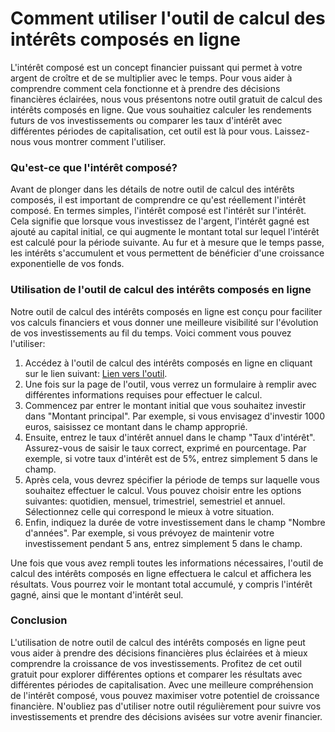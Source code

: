 Comment utiliser l'outil de calcul des intérêts composés en ligne
=================================================================

L'intérêt composé est un concept financier puissant qui permet à votre argent de croître et de se multiplier avec le temps. Pour vous aider à comprendre comment cela fonctionne et à prendre des décisions financières éclairées, nous vous présentons notre outil gratuit de calcul des intérêts composés en ligne. Que vous souhaitiez calculer les rendements futurs de vos investissements ou comparer les taux d'intérêt avec différentes périodes de capitalisation, cet outil est là pour vous. Laissez-nous vous montrer comment l'utiliser.

### Qu'est-ce que l'intérêt composé?

Avant de plonger dans les détails de notre outil de calcul des intérêts composés, il est important de comprendre ce qu'est réellement l'intérêt composé. En termes simples, l'intérêt composé est l'intérêt sur l'intérêt. Cela signifie que lorsque vous investissez de l'argent, l'intérêt gagné est ajouté au capital initial, ce qui augmente le montant total sur lequel l'intérêt est calculé pour la période suivante. Au fur et à mesure que le temps passe, les intérêts s'accumulent et vous permettent de bénéficier d'une croissance exponentielle de vos fonds.

### Utilisation de l'outil de calcul des intérêts composés en ligne

Notre outil de calcul des intérêts composés en ligne est conçu pour faciliter vos calculs financiers et vous donner une meilleure visibilité sur l'évolution de vos investissements au fil du temps. Voici comment vous pouvez l'utiliser:

1. Accédez à l'outil de calcul des intérêts composés en ligne en cliquant sur le lien suivant: [Lien vers l'outil](https://www.onlinecalculatorsfree.com/fr/financial/compound-interest-calculator.html).
2. Une fois sur la page de l'outil, vous verrez un formulaire à remplir avec différentes informations requises pour effectuer le calcul.
3. Commencez par entrer le montant initial que vous souhaitez investir dans "Montant principal". Par exemple, si vous envisagez d'investir 1000 euros, saisissez ce montant dans le champ approprié.
4. Ensuite, entrez le taux d'intérêt annuel dans le champ "Taux d'intérêt". Assurez-vous de saisir le taux correct, exprimé en pourcentage. Par exemple, si votre taux d'intérêt est de 5%, entrez simplement 5 dans le champ.
5. Après cela, vous devrez spécifier la période de temps sur laquelle vous souhaitez effectuer le calcul. Vous pouvez choisir entre les options suivantes: quotidien, mensuel, trimestriel, semestriel et annuel. Sélectionnez celle qui correspond le mieux à votre situation.
6. Enfin, indiquez la durée de votre investissement dans le champ "Nombre d'années". Par exemple, si vous prévoyez de maintenir votre investissement pendant 5 ans, entrez simplement 5 dans le champ.

Une fois que vous avez rempli toutes les informations nécessaires, l'outil de calcul des intérêts composés en ligne effectuera le calcul et affichera les résultats. Vous pourrez voir le montant total accumulé, y compris l'intérêt gagné, ainsi que le montant d'intérêt seul.

### Conclusion

L'utilisation de notre outil de calcul des intérêts composés en ligne peut vous aider à prendre des décisions financières plus éclairées et à mieux comprendre la croissance de vos investissements. Profitez de cet outil gratuit pour explorer différentes options et comparer les résultats avec différentes périodes de capitalisation. Avec une meilleure compréhension de l'intérêt composé, vous pouvez maximiser votre potentiel de croissance financière. N'oubliez pas d'utiliser notre outil régulièrement pour suivre vos investissements et prendre des décisions avisées sur votre avenir financier.